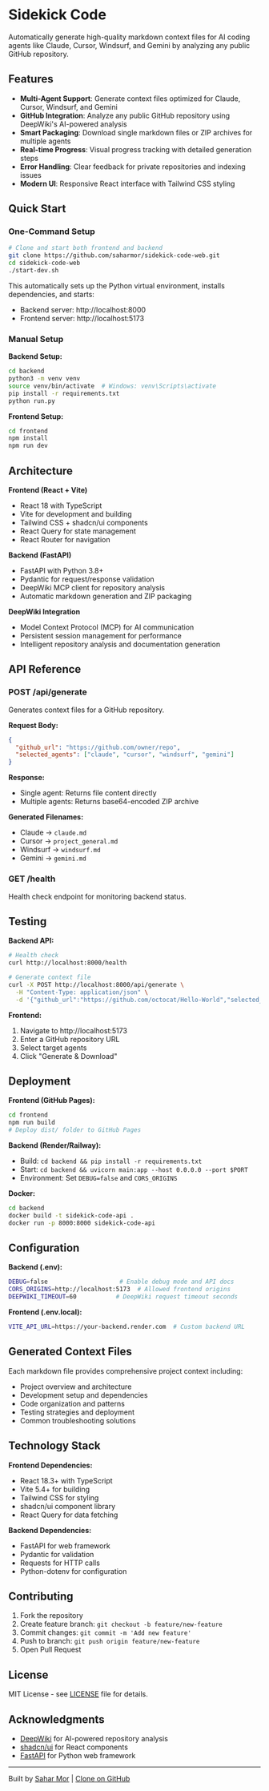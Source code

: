 # Sidekick Code

Automatically generate high-quality markdown context files for AI coding agents like Claude, Cursor, Windsurf, and Gemini by analyzing any public GitHub repository.

## Features

- **Multi-Agent Support**: Generate context files optimized for Claude, Cursor, Windsurf, and Gemini
- **GitHub Integration**: Analyze any public GitHub repository using DeepWiki's AI-powered analysis
- **Smart Packaging**: Download single markdown files or ZIP archives for multiple agents
- **Real-time Progress**: Visual progress tracking with detailed generation steps
- **Error Handling**: Clear feedback for private repositories and indexing issues
- **Modern UI**: Responsive React interface with Tailwind CSS styling

## Quick Start

### One-Command Setup

```bash
# Clone and start both frontend and backend
git clone https://github.com/saharmor/sidekick-code-web.git
cd sidekick-code-web
./start-dev.sh
```

This automatically sets up the Python virtual environment, installs dependencies, and starts:
- Backend server: http://localhost:8000
- Frontend server: http://localhost:5173

### Manual Setup

**Backend Setup:**
```bash
cd backend
python3 -m venv venv
source venv/bin/activate  # Windows: venv\Scripts\activate
pip install -r requirements.txt
python run.py
```

**Frontend Setup:**
```bash
cd frontend
npm install
npm run dev
```

## Architecture

**Frontend (React + Vite)**
- React 18 with TypeScript
- Vite for development and building
- Tailwind CSS + shadcn/ui components
- React Query for state management
- React Router for navigation

**Backend (FastAPI)**
- FastAPI with Python 3.8+
- Pydantic for request/response validation
- DeepWiki MCP client for repository analysis
- Automatic markdown generation and ZIP packaging

**DeepWiki Integration**
- Model Context Protocol (MCP) for AI communication
- Persistent session management for performance
- Intelligent repository analysis and documentation generation

## API Reference

### POST /api/generate

Generates context files for a GitHub repository.

**Request Body:**
```json
{
  "github_url": "https://github.com/owner/repo",
  "selected_agents": ["claude", "cursor", "windsurf", "gemini"]
}
```

**Response:**
- Single agent: Returns file content directly
- Multiple agents: Returns base64-encoded ZIP archive

**Generated Filenames:**
- Claude → `claude.md`
- Cursor → `project_general.md`
- Windsurf → `windsurf.md`
- Gemini → `gemini.md`

### GET /health

Health check endpoint for monitoring backend status.

## Testing

**Backend API:**
```bash
# Health check
curl http://localhost:8000/health

# Generate context file
curl -X POST http://localhost:8000/api/generate \
  -H "Content-Type: application/json" \
  -d '{"github_url":"https://github.com/octocat/Hello-World","selected_agents":["claude"]}'
```

**Frontend:**
1. Navigate to http://localhost:5173
2. Enter a GitHub repository URL
3. Select target agents
4. Click "Generate & Download"

## Deployment

**Frontend (GitHub Pages):**
```bash
cd frontend
npm run build
# Deploy dist/ folder to GitHub Pages
```

**Backend (Render/Railway):**
- Build: `cd backend && pip install -r requirements.txt`
- Start: `cd backend && uvicorn main:app --host 0.0.0.0 --port $PORT`
- Environment: Set `DEBUG=false` and `CORS_ORIGINS`

**Docker:**
```bash
cd backend
docker build -t sidekick-code-api .
docker run -p 8000:8000 sidekick-code-api
```

## Configuration

**Backend (.env):**
```bash
DEBUG=false                    # Enable debug mode and API docs
CORS_ORIGINS=http://localhost:5173  # Allowed frontend origins
DEEPWIKI_TIMEOUT=60           # DeepWiki request timeout seconds
```

**Frontend (.env.local):**
```bash
VITE_API_URL=https://your-backend.render.com  # Custom backend URL
```

## Generated Context Files

Each markdown file provides comprehensive project context including:

- Project overview and architecture
- Development setup and dependencies
- Code organization and patterns
- Testing strategies and deployment
- Common troubleshooting solutions

## Technology Stack

**Frontend Dependencies:**
- React 18.3+ with TypeScript
- Vite 5.4+ for building
- Tailwind CSS for styling
- shadcn/ui component library
- React Query for data fetching

**Backend Dependencies:**
- FastAPI for web framework
- Pydantic for validation
- Requests for HTTP calls
- Python-dotenv for configuration

## Contributing

1. Fork the repository
2. Create feature branch: `git checkout -b feature/new-feature`
3. Commit changes: `git commit -m 'Add new feature'`
4. Push to branch: `git push origin feature/new-feature`
5. Open Pull Request

## License

MIT License - see [LICENSE](LICENSE) file for details.

## Acknowledgments

- [DeepWiki](https://deepwiki.com) for AI-powered repository analysis
- [shadcn/ui](https://ui.shadcn.com) for React components
- [FastAPI](https://fastapi.tiangolo.com) for Python web framework

---

Built by [Sahar Mor](https://github.com/saharmor) | [Clone on GitHub](https://github.com/saharmor/sidekick-code-web)